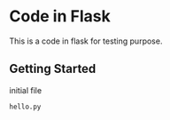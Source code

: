 # Code in Flask

This is a code in flask for testing purpose.

## Getting Started

initial file

```
hello.py

```

